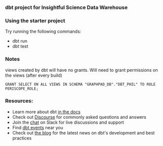 ### dbt project for Insightful Science Data Warehouse

### Using the starter project

Try running the following commands:

- dbt run
- dbt test

### Notes

views created by dbt will have no grants. Will need to grant permissions on the views (after every build)

```
GRANT SELECT ON ALL VIEWS IN SCHEMA "GRAPHPAD_DB"."DBT_PHIL" TO ROLE PERISCOPE_ROLE;
```

### Resources:

- Learn more about dbt [in the docs](https://docs.getdbt.com/docs/overview)
- Check out [Discourse](https://discourse.getdbt.com/) for commonly asked questions and answers
- Join the [chat](http://slack.getdbt.com/) on Slack for live discussions and support
- Find [dbt events](https://events.getdbt.com) near you
- Check out [the blog](https://blog.getdbt.com/) for the latest news on dbt's development and best practices

